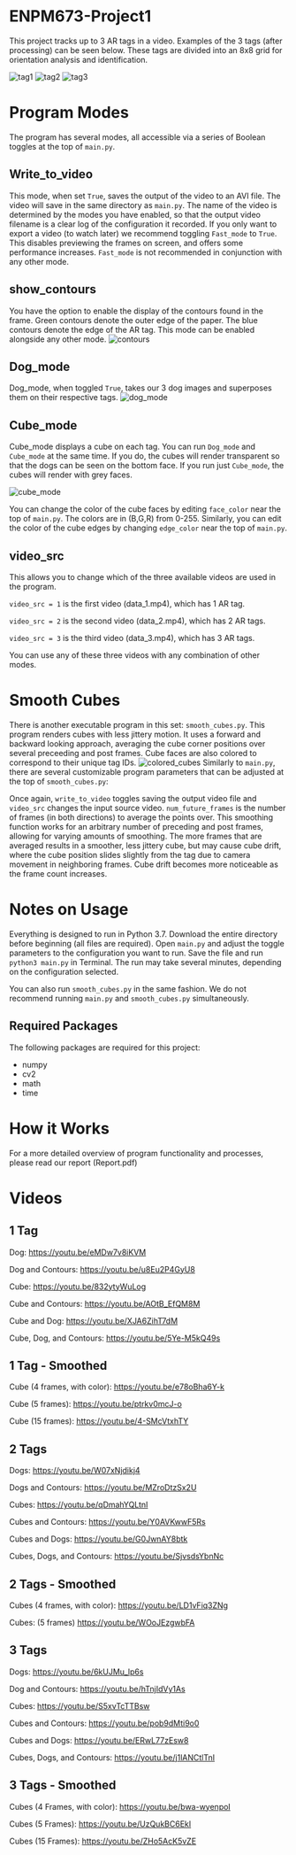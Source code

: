 # ENPM673-Project1

This project tracks up to 3 AR tags in a video. Examples of the 3 tags (after processing) can be seen below. These tags are divided into an 8x8 grid for orientation analysis and identification. 


![tag1](https://github.com/jaybrecht/ENPM673-Project1/blob/master/images/tag1.png) ![tag2](https://github.com/jaybrecht/ENPM673-Project1/blob/master/images/tag2.png) ![tag3](https://github.com/jaybrecht/ENPM673-Project1/blob/master/images/tag3.png) 


# Program Modes
The program has several modes, all accessible via a series of Boolean toggles at the top of `main.py`.

## Write_to_video
This mode, when set `True`, saves the output of the video to an AVI file. The video will save in the same directory as `main.py`. The name of the video is determined by the modes you have enabled, so that the output video filename is a clear log of the configuration it recorded. If you only want to export a video (to watch later) we recommend toggling `Fast_mode` to `True`. This disables previewing the frames on screen, and offers some performance increases. `Fast_mode` is not recommended in conjunction with any other mode. 

## show_contours
You have the option to enable the display of the contours found in the frame. Green contours denote the outer edge of the paper. The blue contours denote the edge of the AR tag. This mode can be enabled alongside any other mode. 
![contours](https://github.com/jaybrecht/ENPM673-Project1/blob/master/images/contours.png)

## Dog_mode
Dog_mode, when toggled `True`, takes our 3 dog images and superposes them on their respective tags. 
![dog_mode](https://github.com/jaybrecht/ENPM673-Project1/blob/master/images/dog_mode.jpeg)

## Cube_mode
Cube_mode displays a cube on each tag. You can run `Dog_mode` and `Cube_mode` at the same time. If you do, the cubes will render transparent so that the dogs can be seen on the bottom face. If you run just `Cube_mode`, the cubes will render with grey faces. 

![cube_mode](https://github.com/jaybrecht/ENPM673-Project1/blob/master/images/cube_mode.png)

You can change the color of the cube faces by editing `face_color` near the top of `main.py`. The colors are in (B,G,R) from 0-255. Similarly, you can edit the color of the cube edges by changing `edge_color` near the top of `main.py`.


## video_src
This allows you to change which of the three available videos are used in the program. 

`video_src = 1` is the first video (data_1.mp4), which has 1 AR tag. 

`video_src = 2` is the second video (data_2.mp4), which has 2 AR tags. 

`video_src = 3` is the third video (data_3.mp4), which has 3 AR tags.

You can use any of these three videos with any combination of other modes. 


# Smooth Cubes
There is another executable program in this set: `smooth_cubes.py`. This program renders cubes with less jittery motion. It uses a forward and backward looking approach, averaging the cube corner positions over several preceeding and post frames. Cube faces are also colored to correspond to their unique tag IDs. 
![colored_cubes](https://github.com/jaybrecht/ENPM673-Project1/blob/master/images/colored_cubes.png)
Similarly to `main.py`, there are several customizable program parameters that can be adjusted at the top of `smooth_cubes.py`: 

Once again, `write_to_video` toggles saving the output video file and `video_src` changes the input source video.
`num_future_frames` is the number of frames (in both directions) to average the points over. This smoothing function works for an arbitrary number of preceding and post frames, allowing for varying amounts of smoothing. The more frames that are averaged results in a smoother, less jittery cube, but may cause cube drift, where the cube position slides slightly from the tag due to camera movement in neighboring frames. Cube drift becomes more noticeable as the frame count increases.



# Notes on Usage
Everything is designed to run in Python 3.7. Download the entire directory before beginning (all files are required). Open `main.py` and adjust the toggle parameters to the configuration you want to run. Save the file and run `python3 main.py` in Terminal. The run may take several minutes, depending on the configuration selected.

You can also run `smooth_cubes.py` in the same fashion. We do not recommend running `main.py` and `smooth_cubes.py` simultaneously. 



## Required Packages
The following packages are required for this project:
* numpy
* cv2
* math
* time


# How it Works
For a more detailed overview of program functionality and processes, please read our report (Report.pdf)


# Videos
## 1 Tag

Dog: https://youtu.be/eMDw7v8iKVM

Dog and Contours: https://youtu.be/u8Eu2P4GyU8

Cube: https://youtu.be/832ytyWuLog

Cube and Contours: https://youtu.be/AOtB_EfQM8M

Cube and Dog: https://youtu.be/XJA6ZihT7dM

Cube, Dog, and Contours: https://youtu.be/5Ye-M5kQ49s


## 1 Tag - Smoothed

Cube (4 frames, with color): https://youtu.be/e78oBha6Y-k

Cube (5 frames): https://youtu.be/ptrkv0mcJ-o

Cube (15 frames): https://youtu.be/4-SMcVtxhTY


## 2 Tags

Dogs: https://youtu.be/W07xNjdikj4

Dogs and Contours: https://youtu.be/MZroDtzSx2U

Cubes: https://youtu.be/qDmahYQLtnI

Cubes and Contours: https://youtu.be/Y0AVKwwF5Rs

Cubes and Dogs: https://youtu.be/G0JwnAY8btk

Cubes, Dogs, and Contours: https://youtu.be/SjvsdsYbnNc


## 2 Tags - Smoothed

Cubes (4 frames, with color): https://youtu.be/LD1vFiq3ZNg

Cubes: (5 frames) https://youtu.be/WOoJEzgwbFA


## 3 Tags

Dogs: https://youtu.be/6kUJMu_lp6s

Dog and Contours: https://youtu.be/hTnjIdVy1As

Cubes: https://youtu.be/S5xvTcTTBsw

Cubes and Contours: https://youtu.be/pob9dMti9o0

Cubes and Dogs: https://youtu.be/ERwL77zEsw8

Cubes, Dogs, and Contours: https://youtu.be/j1lANCtlTnI




## 3 Tags - Smoothed
Cubes (4 Frames, with color): https://youtu.be/bwa-wyenpoI

Cubes (5 Frames): https://youtu.be/UzQukBC6EkI

Cubes (15 Frames): https://youtu.be/ZHo5AcK5vZE
